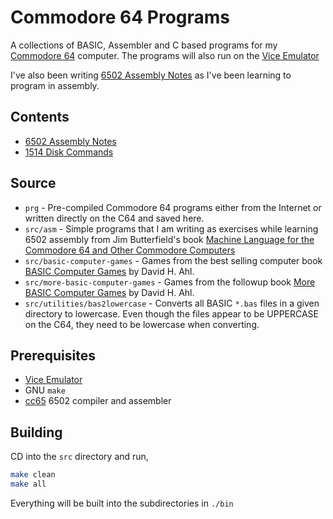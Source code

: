 # Commodore 64 Programs

A collections of BASIC, Assembler and C based programs for my
[Commodore 64](https://en.wikipedia.org/wiki/Commodore_64) computer. The programs
will also run on the [Vice Emulator](https://vice-emu.sourceforge.io/)

I've also been writing [6502 Assembly Notes](src/asm/Readme.md) as I've been learning to program in assembly.

## Contents

- [6502 Assembly Notes](Assembly.md)
- [1514 Disk Commands](Disk.md)

## Source

- `prg` - Pre-compiled Commodore 64 programs either from the Internet or written directly on the C64 and saved here.
- `src/asm` - Simple programs that I am writing as exercises while learning 6502 assembly from Jim Butterfield's book [Machine Language for the Commodore 64 and Other Commodore Computers](http://www.1000bit.it/support/manuali/commodore/c64/ML_for_the_C64_and_Other_Commodore_Computers.pdf)
- `src/basic-computer-games` - Games from the best selling computer book [BASIC Computer Games](https://en.wikipedia.org/wiki/BASIC_Computer_Games) by David H. Ahl.
- `src/more-basic-computer-games` - Games from the followup book [More BASIC Computer Games](https://archive.org/details/More_BASIC_Computer_Games_1980_Creative_Computing) by David H. Ahl.
- `src/utilities/bas2lowercase` - Converts all BASIC `*.bas` files in a given directory to lowercase. Even though the files appear to be UPPERCASE on the C64, they need to be lowercase when converting.

## Prerequisites

- [Vice Emulator](https://vice-emu.sourceforge.io/)
- GNU `make`
- [cc65](https://cc65.github.io/) 6502 compiler and assembler

## Building

CD into the `src` directory and run,

```sh
make clean
make all
```

Everything will be built into the subdirectories in `./bin`
